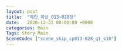 ```yaml
---
layout: post
title:  "메인_회상_013~028장"
date:   2020-12-31 08:00:00 +0000
categories: Main
Tags: Story Main
SceneCode: ["scene_skip_cp013-028_q1_s10"]
---
```

